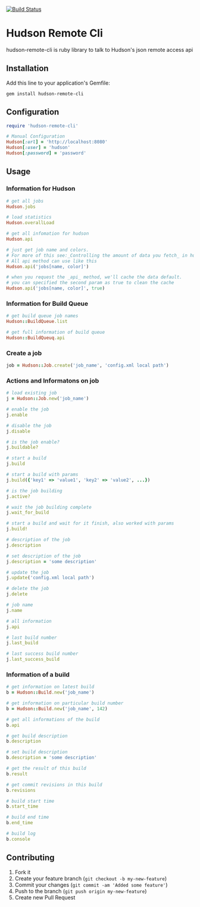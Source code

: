 [![Build Status](https://travis-ci.org/GuyCheung/hudson-remote-cli.png)](https://travis-ci.org/GuyCheung/hudson-remote-cli.png)

# Hudson Remote Cli

hudson-remote-cli is ruby library to talk to Hudson's json remote access api

## Installation

Add this line to your application's Gemfile:

    gem install hudson-remote-cli

## Configuration

```ruby
require 'hudson-remote-cli'

# Manual Configuration
Hudson[:url] = 'http://localhost:8080'
Hudson[:user] = 'hudson'
Hudson[:password] = 'password'
```

## Usage

### Information for Hudson
```ruby
# get all jobs
Hudson.jobs

# load statistics
Hudson.overallLoad

# get all infomation for hudson
Hudson.api

# just get job name and colors.
# For more of this see:_Controlling the amount of data you fetch_ in hudson help
# All api method can use like this
Hudson.api('jobs[name, color]')

# when you request the _api_ method, we'll cache the data default.
# you can specified the second param as true to clean the cache
Hudson.api('jobs[name, color]', true)
```

### Information for Build Queue
```ruby
# get build queue job names
Hudson::BuildQueue.list

# get full information of build queue
Hudson::BuildQueuq.api
```

### Create a job
```ruby
job = Hudson::Job.create('job_name', 'config.xml local path')
```

### Actions and Informatons on job
```ruby
# load existing job
j = Hudson::Job.new('job_name')

# enable the job
j.enable

# disable the job
j.disable

# is the job enable?
j.buildable?

# start a build
j.build

# start a build with params
j.build({'key1' => 'value1', 'key2' => 'value2', ...})

# is the job building
j.active?

# wait the job building complete
j.wait_for_build

# start a build and wait for it finish, also worked with params
j.build!

# description of the job
j.description

# set description of the job
j.description = 'some description'

# update the job
j.update('config.xml local path')

# delete the job
j.delete

# job name
j.name

# all information
j.api

# last build number
j.last_build

# last success build number
j.last_success_build
```

### Information of a build
```ruby
# get information on latest build
b = Hudson::Build.new('job_name')

# get information on particular build number
b = Hudson::Build.new('job_name', 142)

# get all informations of the build
b.api

# get build description
b.description

# set build description
b.description = 'some description'

# get the result of this build
b.result

# get commit revisions in this build
b.revisions

# build start time
b.start_time

# build end time
b.end_time

# build log
b.console
```

## Contributing

1. Fork it
2. Create your feature branch (`git checkout -b my-new-feature`)
3. Commit your changes (`git commit -am 'Added some feature'`)
4. Push to the branch (`git push origin my-new-feature`)
5. Create new Pull Request

